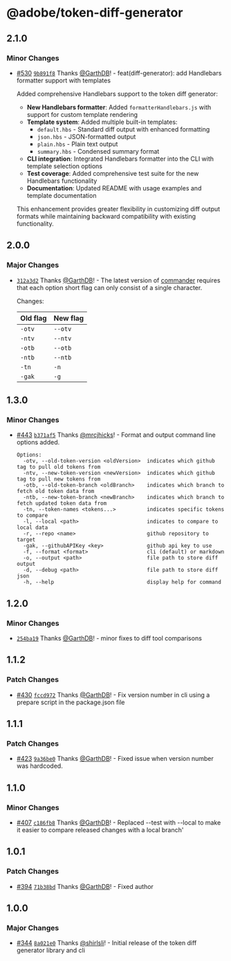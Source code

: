 # @adobe/token-diff-generator

## 2.1.0

### Minor Changes

- [#530](https://github.com/adobe/spectrum-tokens/pull/530) [`9b891f8`](https://github.com/adobe/spectrum-tokens/commit/9b891f86b0162144f2be614cec55bfa23b6bf041) Thanks [@GarthDB](https://github.com/GarthDB)! - feat(diff-generator): add Handlebars formatter support with templates

  Added comprehensive Handlebars support to the token diff generator:
  - **New Handlebars formatter**: Added `formatterHandlebars.js` with support for custom template rendering
  - **Template system**: Added multiple built-in templates:
    - `default.hbs` - Standard diff output with enhanced formatting
    - `json.hbs` - JSON-formatted output
    - `plain.hbs` - Plain text output
    - `summary.hbs` - Condensed summary format
  - **CLI integration**: Integrated Handlebars formatter into the CLI with template selection options
  - **Test coverage**: Added comprehensive test suite for the new Handlebars functionality
  - **Documentation**: Updated README with usage examples and template documentation

  This enhancement provides greater flexibility in customizing diff output formats while maintaining backward compatibility with existing functionality.

## 2.0.0

### Major Changes

- [`312a3d2`](https://github.com/adobe/spectrum-tokens/commit/312a3d263bb0d72cd40db180a19c4d5282d5649d) Thanks [@GarthDB](https://github.com/GarthDB)! - The latest version of [commander](https://www.npmjs.com/package/commander) requires that each option short flag can only consist of a single character.

  Changes:

  | Old flag | New flag |
  | -------- | -------- |
  | `-otv`   | `--otv`  |
  | `-ntv`   | `--ntv`  |
  | `-otb`   | `--otb`  |
  | `-ntb`   | `--ntb`  |
  | `-tn`    | `-n`     |
  | `-gak`   | `-g`     |

## 1.3.0

### Minor Changes

- [#443](https://github.com/adobe/spectrum-tokens/pull/443) [`b371af5`](https://github.com/adobe/spectrum-tokens/commit/b371af50645fe04ef4aef286b7350e3113a4ff3a) Thanks [@mrcjhicks](https://github.com/mrcjhicks)! - Format and output command line options added.

  ```
  Options:
    -otv, --old-token-version <oldVersion>  indicates which github tag to pull old tokens from
    -ntv, --new-token-version <newVersion>  indicates which github tag to pull new tokens from
    -otb, --old-token-branch <oldBranch>    indicates which branch to fetch old token data from
    -ntb, --new-token-branch <newBranch>    indicates which branch to fetch updated token data from
    -tn, --token-names <tokens...>          indicates specific tokens to compare
    -l, --local <path>                      indicates to compare to local data
    -r, --repo <name>                       github repository to target
    -gak, --githubAPIKey <key>              github api key to use
    -f, --format <format>                   cli (default) or markdown
    -o, --output <path>                     file path to store diff output
    -d, --debug <path>                      file path to store diff json
    -h, --help                              display help for command
  ```

## 1.2.0

### Minor Changes

- [`254ba19`](https://github.com/adobe/spectrum-tokens/commit/254ba1927b78d8c5cefbdb4fe35f3aff162efaee) Thanks [@GarthDB](https://github.com/GarthDB)! - minor fixes to diff tool comparisons

## 1.1.2

### Patch Changes

- [#430](https://github.com/adobe/spectrum-tokens/pull/430) [`fccd972`](https://github.com/adobe/spectrum-tokens/commit/fccd97294e300ff6e755334c3bff83da0caf1247) Thanks [@GarthDB](https://github.com/GarthDB)! - Fix version number in cli using a prepare script in the package.json file

## 1.1.1

### Patch Changes

- [#423](https://github.com/adobe/spectrum-tokens/pull/423) [`9a36be0`](https://github.com/adobe/spectrum-tokens/commit/9a36be01e5c0305dea7d8d9bdbd33c86d9a53399) Thanks [@GarthDB](https://github.com/GarthDB)! - Fixed issue when version number was hardcoded.

## 1.1.0

### Minor Changes

- [#407](https://github.com/adobe/spectrum-tokens/pull/407) [`c186fb8`](https://github.com/adobe/spectrum-tokens/commit/c186fb8e2129bc2f4e40aa00b06984b34cabe63b) Thanks [@GarthDB](https://github.com/GarthDB)! - Replaced --test with --local to make it easier to compare released changes with a local branch'

## 1.0.1

### Patch Changes

- [#394](https://github.com/adobe/spectrum-tokens/pull/394) [`71b38bd`](https://github.com/adobe/spectrum-tokens/commit/71b38bd99262e707ba6333a4d14d1e90ab95d502) Thanks [@GarthDB](https://github.com/GarthDB)! - Fixed author

## 1.0.0

### Major Changes

- [#344](https://github.com/adobe/spectrum-tokens/pull/344) [`8a021e0`](https://github.com/adobe/spectrum-tokens/commit/8a021e0593d5d1bc190bbe6472747135f735791c) Thanks [@shirlsli](https://github.com/shirlsli)! - Initial release of the token diff generator library and cli

